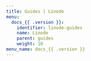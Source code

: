 ```yaml
---
title: Guides | Linode
menu:
  docs_{{ .version }}:
    identifier: linode-guides
    name: Linode
    parent: guides
    weight: 10
menu_name: docs_{{ .version }}
---
```



